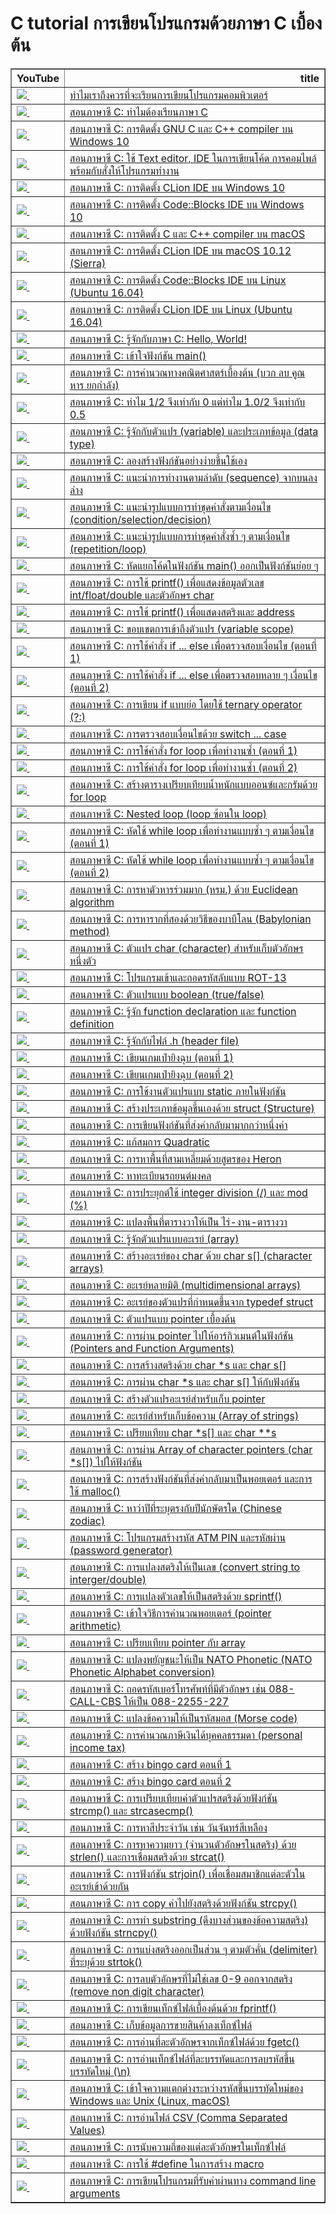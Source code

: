 # C tutorial การเขียนโปรแกรมด้วยภาษา C เบื้องต้น

<table border="1" class="dataframe">
  <thead>
    <tr style="text-align: right;">
      <th>YouTube</th>
      <th>title</th>
    </tr>
  </thead>
  <tbody>
    <tr>
      <td><a href=https://youtu.be/bu6kwrpOqFM><img src=https://i.ytimg.com/vi/bu6kwrpOqFM/mqdefault.jpg />&nbsp;</a></td>
      <td><a href="https://youtu.be/bu6kwrpOqFM">ทำไมเราถึงควรที่จะเรียนการเขียนโปรแกรมคอมพิวเตอร์</a></td>
    </tr>
    <tr>
      <td><a href=https://youtu.be/Z_u8Nh_Zlqc><img src=https://i.ytimg.com/vi/Z_u8Nh_Zlqc/mqdefault.jpg />&nbsp;</a></td>
      <td><a href="https://youtu.be/Z_u8Nh_Zlqc">สอนภาษาซี C: ทำไมต้องเรียนภาษา C</a></td>
    </tr>
    <tr>
      <td><a href=https://youtu.be/ybI1IT_C5FU><img src=https://i.ytimg.com/vi/ybI1IT_C5FU/mqdefault.jpg />&nbsp;</a></td>
      <td><a href="https://youtu.be/ybI1IT_C5FU">สอนภาษาซี C: การติดตั้ง GNU C และ C++ compiler บน Windows 10</a></td>
    </tr>
    <tr>
      <td><a href=https://youtu.be/kg0-NZP3zt4><img src=https://i.ytimg.com/vi/kg0-NZP3zt4/mqdefault.jpg />&nbsp;</a></td>
      <td><a href="https://youtu.be/kg0-NZP3zt4">สอนภาษาซี C: ใช้ Text editor, IDE ในการเขียนโค้ด การคอมไพล์พร้อมกับสั่งให้โปรแกรมทำงาน</a></td>
    </tr>
    <tr>
      <td><a href=https://youtu.be/8S3VHoz8b8I><img src=https://i.ytimg.com/vi/8S3VHoz8b8I/mqdefault.jpg />&nbsp;</a></td>
      <td><a href="https://youtu.be/8S3VHoz8b8I">สอนภาษาซี C: การติดตั้ง CLion IDE บน Windows 10</a></td>
    </tr>
    <tr>
      <td><a href=https://youtu.be/2LD8qLLJqUU><img src=https://i.ytimg.com/vi/2LD8qLLJqUU/mqdefault.jpg />&nbsp;</a></td>
      <td><a href="https://youtu.be/2LD8qLLJqUU">สอนภาษาซี C: การติดตั้ง Code::Blocks IDE บน Windows 10</a></td>
    </tr>
    <tr>
      <td><a href=https://youtu.be/lkneOb8bybY><img src=https://i.ytimg.com/vi/lkneOb8bybY/mqdefault.jpg />&nbsp;</a></td>
      <td><a href="https://youtu.be/lkneOb8bybY">สอนภาษาซี C: การติดตั้ง C และ C++ compiler บน macOS</a></td>
    </tr>
    <tr>
      <td><a href=https://youtu.be/j5Vj25nB_Q4><img src=https://i.ytimg.com/vi/j5Vj25nB_Q4/mqdefault.jpg />&nbsp;</a></td>
      <td><a href="https://youtu.be/j5Vj25nB_Q4">สอนภาษาซี C: การติดตั้ง CLion IDE บน macOS 10.12 (Sierra)</a></td>
    </tr>
    <tr>
      <td><a href=https://youtu.be/2aNXkKnG0Fs><img src=https://i.ytimg.com/vi/2aNXkKnG0Fs/mqdefault.jpg />&nbsp;</a></td>
      <td><a href="https://youtu.be/2aNXkKnG0Fs">สอนภาษาซี C: การติดตั้ง Code::Blocks IDE บน Linux (Ubuntu 16.04)</a></td>
    </tr>
    <tr>
      <td><a href=https://youtu.be/RSMlsJX-sVc><img src=https://i.ytimg.com/vi/RSMlsJX-sVc/mqdefault.jpg />&nbsp;</a></td>
      <td><a href="https://youtu.be/RSMlsJX-sVc">สอนภาษาซี C: การติดตั้ง CLion IDE บน Linux (Ubuntu 16.04)</a></td>
    </tr>
    <tr>
      <td><a href=https://youtu.be/e5wF8X9yAuY><img src=https://i.ytimg.com/vi/e5wF8X9yAuY/mqdefault.jpg />&nbsp;</a></td>
      <td><a href="https://youtu.be/e5wF8X9yAuY">สอนภาษาซี C: รู้จักกับภาษา C: Hello, World!</a></td>
    </tr>
    <tr>
      <td><a href=https://youtu.be/sdCjacelshE><img src=https://i.ytimg.com/vi/sdCjacelshE/mqdefault.jpg />&nbsp;</a></td>
      <td><a href="https://youtu.be/sdCjacelshE">สอนภาษาซี C: เข้าใจฟังก์ชัน main()</a></td>
    </tr>
    <tr>
      <td><a href=https://youtu.be/vkj8N6W-C_E><img src=https://i.ytimg.com/vi/vkj8N6W-C_E/mqdefault.jpg />&nbsp;</a></td>
      <td><a href="https://youtu.be/vkj8N6W-C_E">สอนภาษาซี C: การคำนวณทางคณิตศาสตร์เบื้องต้น (บวก ลบ คูณ หาร ยกกำลัง)</a></td>
    </tr>
    <tr>
      <td><a href=https://youtu.be/YhYCiEt9z4s><img src=https://i.ytimg.com/vi/YhYCiEt9z4s/mqdefault.jpg />&nbsp;</a></td>
      <td><a href="https://youtu.be/YhYCiEt9z4s">สอนภาษาซี C: ทำไม 1/2 จึงเท่ากับ 0 แต่ทำไม 1.0/2 จึงเท่ากับ 0.5</a></td>
    </tr>
    <tr>
      <td><a href=https://youtu.be/KX-WGRL-r10><img src=https://i.ytimg.com/vi/KX-WGRL-r10/mqdefault.jpg />&nbsp;</a></td>
      <td><a href="https://youtu.be/KX-WGRL-r10">สอนภาษาซี C: รู้จักกับตัวแปร (variable) และประเภทข้อมูล (data type)</a></td>
    </tr>
    <tr>
      <td><a href=https://youtu.be/0Fy8axi9SMM><img src=https://i.ytimg.com/vi/0Fy8axi9SMM/mqdefault.jpg />&nbsp;</a></td>
      <td><a href="https://youtu.be/0Fy8axi9SMM">สอนภาษาซี C: ลองสร้างฟังก์ชันอย่างง่ายขึ้นใช้เอง</a></td>
    </tr>
    <tr>
      <td><a href=https://youtu.be/nQ_A5N5_yB4><img src=https://i.ytimg.com/vi/nQ_A5N5_yB4/mqdefault.jpg />&nbsp;</a></td>
      <td><a href="https://youtu.be/nQ_A5N5_yB4">สอนภาษาซี C: แนะนำการทำงานตามลำดับ (sequence) จากบนลงล่าง</a></td>
    </tr>
    <tr>
      <td><a href=https://youtu.be/Bv_SIyzQFlc><img src=https://i.ytimg.com/vi/Bv_SIyzQFlc/mqdefault.jpg />&nbsp;</a></td>
      <td><a href="https://youtu.be/Bv_SIyzQFlc">สอนภาษาซี C: แนะนำรูปแบบการทำชุดคำสั่งตามเงื่อนไข (condition/selection/decision)</a></td>
    </tr>
    <tr>
      <td><a href=https://youtu.be/lRTyCyX97-8><img src=https://i.ytimg.com/vi/lRTyCyX97-8/mqdefault.jpg />&nbsp;</a></td>
      <td><a href="https://youtu.be/lRTyCyX97-8">สอนภาษาซี C: แนะนำรูปแบบการทำชุดคำสั่งซ้ำ ๆ ตามเงื่อนไข (repetition/loop)</a></td>
    </tr>
    <tr>
      <td><a href=https://youtu.be/F83oRQzNvcI><img src=https://i.ytimg.com/vi/F83oRQzNvcI/mqdefault.jpg />&nbsp;</a></td>
      <td><a href="https://youtu.be/F83oRQzNvcI">สอนภาษาซี C: หัดแยกโค้ดในฟังก์ชัน main() ออกเป็นฟังก์ชันย่อย ๆ</a></td>
    </tr>
    <tr>
      <td><a href=https://youtu.be/3WsqHya0DYw><img src=https://i.ytimg.com/vi/3WsqHya0DYw/mqdefault.jpg />&nbsp;</a></td>
      <td><a href="https://youtu.be/3WsqHya0DYw">สอนภาษาซี C: การใช้ printf() เพื่อแสดงข้อมูลตัวเลข int/float/double และตัวอักษร char</a></td>
    </tr>
    <tr>
      <td><a href=https://youtu.be/PitPvt_l_q0><img src=https://i.ytimg.com/vi/PitPvt_l_q0/mqdefault.jpg />&nbsp;</a></td>
      <td><a href="https://youtu.be/PitPvt_l_q0">สอนภาษาซี C: การใช้ printf() เพื่อแสดงสตริงและ address</a></td>
    </tr>
    <tr>
      <td><a href=https://youtu.be/sgVhWcMJiiM><img src=https://i.ytimg.com/vi/sgVhWcMJiiM/mqdefault.jpg />&nbsp;</a></td>
      <td><a href="https://youtu.be/sgVhWcMJiiM">สอนภาษาซี C: ขอบเขตการเข้าถึงตัวแปร (variable scope)</a></td>
    </tr>
    <tr>
      <td><a href=https://youtu.be/AyogMv0TEN4><img src=https://i.ytimg.com/vi/AyogMv0TEN4/mqdefault.jpg />&nbsp;</a></td>
      <td><a href="https://youtu.be/AyogMv0TEN4">สอนภาษาซี C: การใช้คำสั่ง if ... else เพื่อตรวจสอบเงื่อนไข (ตอนที่ 1)</a></td>
    </tr>
    <tr>
      <td><a href=https://youtu.be/XScUb6mGCcw><img src=https://i.ytimg.com/vi/XScUb6mGCcw/mqdefault.jpg />&nbsp;</a></td>
      <td><a href="https://youtu.be/XScUb6mGCcw">สอนภาษาซี C: การใช้คำสั่ง if ... else เพื่อตรวจสอบหลาย ๆ เงื่อนไข (ตอนที่ 2)</a></td>
    </tr>
    <tr>
      <td><a href=https://youtu.be/332779ewve4><img src=https://i.ytimg.com/vi/332779ewve4/mqdefault.jpg />&nbsp;</a></td>
      <td><a href="https://youtu.be/332779ewve4">สอนภาษาซี C: การเขียน if แบบย่อ โดยใช้ ternary operator (?:)</a></td>
    </tr>
    <tr>
      <td><a href=https://youtu.be/qkgU1-XC63U><img src=https://i.ytimg.com/vi/qkgU1-XC63U/mqdefault.jpg />&nbsp;</a></td>
      <td><a href="https://youtu.be/qkgU1-XC63U">สอนภาษาซี C: การตรวจสอบเงื่อนไขด้วย switch ... case</a></td>
    </tr>
    <tr>
      <td><a href=https://youtu.be/YeqOloIEzLE><img src=https://i.ytimg.com/vi/YeqOloIEzLE/mqdefault.jpg />&nbsp;</a></td>
      <td><a href="https://youtu.be/YeqOloIEzLE">สอนภาษาซี C: การใช้คำสั่ง for loop เพื่อทำงานซ้ำ (ตอนที่ 1)</a></td>
    </tr>
    <tr>
      <td><a href=https://youtu.be/Tb4dzA8jbLQ><img src=https://i.ytimg.com/vi/Tb4dzA8jbLQ/mqdefault.jpg />&nbsp;</a></td>
      <td><a href="https://youtu.be/Tb4dzA8jbLQ">สอนภาษาซี C: การใช้คำสั่ง for loop เพื่อทำงานซ้ำ (ตอนที่ 2)</a></td>
    </tr>
    <tr>
      <td><a href=https://youtu.be/59OSnt7Ex_w><img src=https://i.ytimg.com/vi/59OSnt7Ex_w/mqdefault.jpg />&nbsp;</a></td>
      <td><a href="https://youtu.be/59OSnt7Ex_w">สอนภาษาซี C: สร้างตารางเปรียบเทียบน้ำหนักแบบออนซ์และกรัมด้วย for loop</a></td>
    </tr>
    <tr>
      <td><a href=https://youtu.be/TKLxlVIllXM><img src=https://i.ytimg.com/vi/TKLxlVIllXM/mqdefault.jpg />&nbsp;</a></td>
      <td><a href="https://youtu.be/TKLxlVIllXM">สอนภาษาซี C: Nested loop (loop ซ้อนใน loop)</a></td>
    </tr>
    <tr>
      <td><a href=https://youtu.be/_t2j2I_R0rk><img src=https://i.ytimg.com/vi/_t2j2I_R0rk/mqdefault.jpg />&nbsp;</a></td>
      <td><a href="https://youtu.be/_t2j2I_R0rk">สอนภาษาซี C: หัดใช้ while loop เพื่อทำงานแบบซ้ำ ๆ ตามเงื่อนไข (ตอนที่ 1)</a></td>
    </tr>
    <tr>
      <td><a href=https://youtu.be/Jj0uqfAK-Wo><img src=https://i.ytimg.com/vi/Jj0uqfAK-Wo/mqdefault.jpg />&nbsp;</a></td>
      <td><a href="https://youtu.be/Jj0uqfAK-Wo">สอนภาษาซี C: หัดใช้ while loop เพื่อทำงานแบบซ้ำ ๆ ตามเงื่อนไข (ตอนที่ 2)</a></td>
    </tr>
    <tr>
      <td><a href=https://youtu.be/hc9b4_5CeTs><img src=https://i.ytimg.com/vi/hc9b4_5CeTs/mqdefault.jpg />&nbsp;</a></td>
      <td><a href="https://youtu.be/hc9b4_5CeTs">สอนภาษาซี C: การหาตัวหารร่วมมาก (หรม.) ด้วย Euclidean algorithm</a></td>
    </tr>
    <tr>
      <td><a href=https://youtu.be/8sCWuK3KzJg><img src=https://i.ytimg.com/vi/8sCWuK3KzJg/mqdefault.jpg />&nbsp;</a></td>
      <td><a href="https://youtu.be/8sCWuK3KzJg">สอนภาษาซี C: การหารากที่สองด้วยวิธีของบาบีโลน (Babylonian method)</a></td>
    </tr>
    <tr>
      <td><a href=https://youtu.be/47-35_mZ-YM><img src=https://i.ytimg.com/vi/47-35_mZ-YM/mqdefault.jpg />&nbsp;</a></td>
      <td><a href="https://youtu.be/47-35_mZ-YM">สอนภาษาซี C: ตัวแปร char (character) สำหรับเก็บตัวอักษรหนึ่งตัว</a></td>
    </tr>
    <tr>
      <td><a href=https://youtu.be/EhPzJi-X3cU><img src=https://i.ytimg.com/vi/EhPzJi-X3cU/mqdefault.jpg />&nbsp;</a></td>
      <td><a href="https://youtu.be/EhPzJi-X3cU">สอนภาษาซี C: โปรแกรมเข้าและถอดรหัสลับแบบ ROT-13</a></td>
    </tr>
    <tr>
      <td><a href=https://youtu.be/rXbMdXVXn9I><img src=https://i.ytimg.com/vi/rXbMdXVXn9I/mqdefault.jpg />&nbsp;</a></td>
      <td><a href="https://youtu.be/rXbMdXVXn9I">สอนภาษาซี C: ตัวแปรแบบ boolean (true/false)</a></td>
    </tr>
    <tr>
      <td><a href=https://youtu.be/VJvR0ikUMeo><img src=https://i.ytimg.com/vi/VJvR0ikUMeo/mqdefault.jpg />&nbsp;</a></td>
      <td><a href="https://youtu.be/VJvR0ikUMeo">สอนภาษาซี C: รู้จัก function declaration และ function definition</a></td>
    </tr>
    <tr>
      <td><a href=https://youtu.be/D-0AO_oK0o8><img src=https://i.ytimg.com/vi/D-0AO_oK0o8/mqdefault.jpg />&nbsp;</a></td>
      <td><a href="https://youtu.be/D-0AO_oK0o8">สอนภาษาซี C: รู้จักกับไฟล์ .h (header file)</a></td>
    </tr>
    <tr>
      <td><a href=https://youtu.be/TGwh6wZE-ZY><img src=https://i.ytimg.com/vi/TGwh6wZE-ZY/mqdefault.jpg />&nbsp;</a></td>
      <td><a href="https://youtu.be/TGwh6wZE-ZY">สอนภาษาซี C: เขียนเกมเป่ายิงฉุบ (ตอนที่ 1)</a></td>
    </tr>
    <tr>
      <td><a href=https://youtu.be/9iwubiDRgBY><img src=https://i.ytimg.com/vi/9iwubiDRgBY/mqdefault.jpg />&nbsp;</a></td>
      <td><a href="https://youtu.be/9iwubiDRgBY">สอนภาษาซี C: เขียนเกมเป่ายิงฉุบ (ตอนที่ 2)</a></td>
    </tr>
    <tr>
      <td><a href=https://youtu.be/uJJzAwUoVUg><img src=https://i.ytimg.com/vi/uJJzAwUoVUg/mqdefault.jpg />&nbsp;</a></td>
      <td><a href="https://youtu.be/uJJzAwUoVUg">สอนภาษาซี C: การใช้งานตัวแปรแบบ static ภายในฟังก์ชัน</a></td>
    </tr>
    <tr>
      <td><a href=https://youtu.be/FmuSWI7j7lE><img src=https://i.ytimg.com/vi/FmuSWI7j7lE/mqdefault.jpg />&nbsp;</a></td>
      <td><a href="https://youtu.be/FmuSWI7j7lE">สอนภาษาซี C: สร้างประเภทข้อมูลขึ้นเองด้วย struct (Structure)</a></td>
    </tr>
    <tr>
      <td><a href=https://youtu.be/c6spxE_veoU><img src=https://i.ytimg.com/vi/c6spxE_veoU/mqdefault.jpg />&nbsp;</a></td>
      <td><a href="https://youtu.be/c6spxE_veoU">สอนภาษาซี C: การเขียนฟังก์ชันที่ส่งค่ากลับมามากกว่าหนึ่งค่า</a></td>
    </tr>
    <tr>
      <td><a href=https://youtu.be/6rs924FDiMk><img src=https://i.ytimg.com/vi/6rs924FDiMk/mqdefault.jpg />&nbsp;</a></td>
      <td><a href="https://youtu.be/6rs924FDiMk">สอนภาษาซี C: แก้สมการ Quadratic</a></td>
    </tr>
    <tr>
      <td><a href=https://youtu.be/U8abgeJfO6E><img src=https://i.ytimg.com/vi/U8abgeJfO6E/mqdefault.jpg />&nbsp;</a></td>
      <td><a href="https://youtu.be/U8abgeJfO6E">สอนภาษาซี C: การหาพื้นที่สามเหลี่ยมด้วยสูตรของ Heron</a></td>
    </tr>
    <tr>
      <td><a href=https://youtu.be/xgMgnwCGWbc><img src=https://i.ytimg.com/vi/xgMgnwCGWbc/mqdefault.jpg />&nbsp;</a></td>
      <td><a href="https://youtu.be/xgMgnwCGWbc">สอนภาษาซี C: หาทะเบียนรถยนต์มงคล</a></td>
    </tr>
    <tr>
      <td><a href=https://youtu.be/nI2RHHjtEmI><img src=https://i.ytimg.com/vi/nI2RHHjtEmI/mqdefault.jpg />&nbsp;</a></td>
      <td><a href="https://youtu.be/nI2RHHjtEmI">สอนภาษาซี C: การประยุกต์ใช้ integer division (/) และ mod (%)</a></td>
    </tr>
    <tr>
      <td><a href=https://youtu.be/p2cXP_Y2Jx4><img src=https://i.ytimg.com/vi/p2cXP_Y2Jx4/mqdefault.jpg />&nbsp;</a></td>
      <td><a href="https://youtu.be/p2cXP_Y2Jx4">สอนภาษาซี C: แปลงพื้นที่ตารางวาให้เป็น ไร่-งาน-ตารางวา</a></td>
    </tr>
    <tr>
      <td><a href=https://youtu.be/B15fKdA0nVg><img src=https://i.ytimg.com/vi/B15fKdA0nVg/mqdefault.jpg />&nbsp;</a></td>
      <td><a href="https://youtu.be/B15fKdA0nVg">สอนภาษาซี C: รู้จักตัวแปรแบบอะเรย์ (array)</a></td>
    </tr>
    <tr>
      <td><a href=https://youtu.be/wsZ4sbRDuOQ><img src=https://i.ytimg.com/vi/wsZ4sbRDuOQ/mqdefault.jpg />&nbsp;</a></td>
      <td><a href="https://youtu.be/wsZ4sbRDuOQ">สอนภาษาซี C: สร้างอะเรย์ของ char ด้วย char s[] (character arrays)</a></td>
    </tr>
    <tr>
      <td><a href=https://youtu.be/4Fy2VxGb0jo><img src=https://i.ytimg.com/vi/4Fy2VxGb0jo/mqdefault.jpg />&nbsp;</a></td>
      <td><a href="https://youtu.be/4Fy2VxGb0jo">สอนภาษาซี C: อะเรย์หลายมิติ (multidimensional arrays)</a></td>
    </tr>
    <tr>
      <td><a href=https://youtu.be/VVsB6ZLwE3s><img src=https://i.ytimg.com/vi/VVsB6ZLwE3s/mqdefault.jpg />&nbsp;</a></td>
      <td><a href="https://youtu.be/VVsB6ZLwE3s">สอนภาษาซี C: อะเรย์ของตัวแปรที่กำหนดขึ้นจาก typedef struct</a></td>
    </tr>
    <tr>
      <td><a href=https://youtu.be/1rmTPUdYTG4><img src=https://i.ytimg.com/vi/1rmTPUdYTG4/mqdefault.jpg />&nbsp;</a></td>
      <td><a href="https://youtu.be/1rmTPUdYTG4">สอนภาษาซี C: ตัวแปรแบบ pointer เบื้องต้น</a></td>
    </tr>
    <tr>
      <td><a href=https://youtu.be/ze9XagPPzoA><img src=https://i.ytimg.com/vi/ze9XagPPzoA/mqdefault.jpg />&nbsp;</a></td>
      <td><a href="https://youtu.be/ze9XagPPzoA">สอนภาษาซี C: การผ่าน pointer ไปให้อาร์กิวเมนต์ในฟังก์ชัน (Pointers and Function Arguments)</a></td>
    </tr>
    <tr>
      <td><a href=https://youtu.be/HPTQQ7DMODE><img src=https://i.ytimg.com/vi/HPTQQ7DMODE/mqdefault.jpg />&nbsp;</a></td>
      <td><a href="https://youtu.be/HPTQQ7DMODE">สอนภาษาซี C: การสร้างสตริงด้วย char *s และ char s[]</a></td>
    </tr>
    <tr>
      <td><a href=https://youtu.be/vVnQgLcwy5E><img src=https://i.ytimg.com/vi/vVnQgLcwy5E/mqdefault.jpg />&nbsp;</a></td>
      <td><a href="https://youtu.be/vVnQgLcwy5E">สอนภาษาซี C: การผ่าน char *s และ char s[] ให้กับฟังก์ชัน</a></td>
    </tr>
    <tr>
      <td><a href=https://youtu.be/ULCSQGxsP9U><img src=https://i.ytimg.com/vi/ULCSQGxsP9U/mqdefault.jpg />&nbsp;</a></td>
      <td><a href="https://youtu.be/ULCSQGxsP9U">สอนภาษาซี C: สร้างตัวแปรอะเรย์สำหรับเก็บ pointer</a></td>
    </tr>
    <tr>
      <td><a href=https://youtu.be/sh2hbzK772k><img src=https://i.ytimg.com/vi/sh2hbzK772k/mqdefault.jpg />&nbsp;</a></td>
      <td><a href="https://youtu.be/sh2hbzK772k">สอนภาษาซี C: อะเรย์สำหรับเก็บข้อความ (Array of strings)</a></td>
    </tr>
    <tr>
      <td><a href=https://youtu.be/tiRcSZEpS3w><img src=https://i.ytimg.com/vi/tiRcSZEpS3w/mqdefault.jpg />&nbsp;</a></td>
      <td><a href="https://youtu.be/tiRcSZEpS3w">สอนภาษาซี C: เปรียบเทียบ char *s[] และ char **s</a></td>
    </tr>
    <tr>
      <td><a href=https://youtu.be/E8L91RzyU0o><img src=https://i.ytimg.com/vi/E8L91RzyU0o/mqdefault.jpg />&nbsp;</a></td>
      <td><a href="https://youtu.be/E8L91RzyU0o">สอนภาษาซี C: การผ่าน Array of character pointers (char *s[]) ไปให้ฟังก์ชัน</a></td>
    </tr>
    <tr>
      <td><a href=https://youtu.be/NyxO-1WWbeM><img src=https://i.ytimg.com/vi/NyxO-1WWbeM/mqdefault.jpg />&nbsp;</a></td>
      <td><a href="https://youtu.be/NyxO-1WWbeM">สอนภาษาซี C: การสร้างฟังก์ชันที่ส่งค่ากลับมาเป็นพอยเตอร์ และการใช้ malloc()</a></td>
    </tr>
    <tr>
      <td><a href=https://youtu.be/u64zOicPQp8><img src=https://i.ytimg.com/vi/u64zOicPQp8/mqdefault.jpg />&nbsp;</a></td>
      <td><a href="https://youtu.be/u64zOicPQp8">สอนภาษาซี C: หาว่าปีที่ระบุตรงกับปีนักษัตรใด (Chinese zodiac)</a></td>
    </tr>
    <tr>
      <td><a href=https://youtu.be/p7gaDxps9J8><img src=https://i.ytimg.com/vi/p7gaDxps9J8/mqdefault.jpg />&nbsp;</a></td>
      <td><a href="https://youtu.be/p7gaDxps9J8">สอนภาษาซี C: โปรแกรมสร้างรหัส ATM PIN และรหัสผ่าน (password generator)</a></td>
    </tr>
    <tr>
      <td><a href=https://youtu.be/e9ckXoJEHNU><img src=https://i.ytimg.com/vi/e9ckXoJEHNU/mqdefault.jpg />&nbsp;</a></td>
      <td><a href="https://youtu.be/e9ckXoJEHNU">สอนภาษาซี C: การแปลงสตริงให้เป็นเลข (convert string to interger/double)</a></td>
    </tr>
    <tr>
      <td><a href=https://youtu.be/AJnl1Ix-Hco><img src=https://i.ytimg.com/vi/AJnl1Ix-Hco/mqdefault.jpg />&nbsp;</a></td>
      <td><a href="https://youtu.be/AJnl1Ix-Hco">สอนภาษาซี C: การแปลงตัวเลขให้เป็นสตริงด้วย sprintf()</a></td>
    </tr>
    <tr>
      <td><a href=https://youtu.be/TF8Zbnl5yyE><img src=https://i.ytimg.com/vi/TF8Zbnl5yyE/mqdefault.jpg />&nbsp;</a></td>
      <td><a href="https://youtu.be/TF8Zbnl5yyE">สอนภาษาซี C: เข้าใจวิธีการคำนวณพอยเตอร์ (pointer arithmetic)</a></td>
    </tr>
    <tr>
      <td><a href=https://youtu.be/rGr4e6TTl_8><img src=https://i.ytimg.com/vi/rGr4e6TTl_8/mqdefault.jpg />&nbsp;</a></td>
      <td><a href="https://youtu.be/rGr4e6TTl_8">สอนภาษาซี C: เปรียบเทียบ pointer กับ array</a></td>
    </tr>
    <tr>
      <td><a href=https://youtu.be/DOYwuzhw2Bs><img src=https://i.ytimg.com/vi/DOYwuzhw2Bs/mqdefault.jpg />&nbsp;</a></td>
      <td><a href="https://youtu.be/DOYwuzhw2Bs">สอนภาษาซี C: แปลงพยัญชนะให้เป็น NATO Phonetic (NATO Phonetic Alphabet conversion)</a></td>
    </tr>
    <tr>
      <td><a href=https://youtu.be/djAIILcW3cg><img src=https://i.ytimg.com/vi/djAIILcW3cg/mqdefault.jpg />&nbsp;</a></td>
      <td><a href="https://youtu.be/djAIILcW3cg">สอนภาษาซี C: ถอดรหัสเบอร์โทรศัพท์ที่มีตัวอักษร เช่น 088-CALL-CBS ให้เป็น 088-2255-227</a></td>
    </tr>
    <tr>
      <td><a href=https://youtu.be/9f5bXHo-nQY><img src=https://i.ytimg.com/vi/9f5bXHo-nQY/mqdefault.jpg />&nbsp;</a></td>
      <td><a href="https://youtu.be/9f5bXHo-nQY">สอนภาษาซี C: แปลงข้อความให้เป็นรหัสมอส (Morse code)</a></td>
    </tr>
    <tr>
      <td><a href=https://youtu.be/Zf15vAW4E1Y><img src=https://i.ytimg.com/vi/Zf15vAW4E1Y/mqdefault.jpg />&nbsp;</a></td>
      <td><a href="https://youtu.be/Zf15vAW4E1Y">สอนภาษาซี C: การคำนวณภาษีเงินได้บุคคลธรรมดา (personal income tax)</a></td>
    </tr>
    <tr>
      <td><a href=https://youtu.be/oh8tdmbo-9o><img src=https://i.ytimg.com/vi/oh8tdmbo-9o/mqdefault.jpg />&nbsp;</a></td>
      <td><a href="https://youtu.be/oh8tdmbo-9o">สอนภาษาซี C: สร้าง bingo card ตอนที่ 1</a></td>
    </tr>
    <tr>
      <td><a href=https://youtu.be/Ed0IewyL3mU><img src=https://i.ytimg.com/vi/Ed0IewyL3mU/mqdefault.jpg />&nbsp;</a></td>
      <td><a href="https://youtu.be/Ed0IewyL3mU">สอนภาษาซี C: สร้าง bingo card ตอนที่ 2</a></td>
    </tr>
    <tr>
      <td><a href=https://youtu.be/LjT56lT0n7c><img src=https://i.ytimg.com/vi/LjT56lT0n7c/mqdefault.jpg />&nbsp;</a></td>
      <td><a href="https://youtu.be/LjT56lT0n7c">สอนภาษาซี C: การเปรียบเทียบค่าตัวแปรสตริงด้วยฟังก์ชัน strcmp() และ strcasecmp()</a></td>
    </tr>
    <tr>
      <td><a href=https://youtu.be/CFhVMd3EYwI><img src=https://i.ytimg.com/vi/CFhVMd3EYwI/mqdefault.jpg />&nbsp;</a></td>
      <td><a href="https://youtu.be/CFhVMd3EYwI">สอนภาษาซี C: การหาสีประจำวัน เช่น วันจันทร์สีเหลือง</a></td>
    </tr>
    <tr>
      <td><a href=https://youtu.be/JfFyJtJs8Sc><img src=https://i.ytimg.com/vi/JfFyJtJs8Sc/mqdefault.jpg />&nbsp;</a></td>
      <td><a href="https://youtu.be/JfFyJtJs8Sc">สอนภาษาซี C: การหาความยาว (จำนวนตัวอักษรในสตริง) ด้วย strlen() และการเชื่อมสตริงด้วย strcat()</a></td>
    </tr>
    <tr>
      <td><a href=https://youtu.be/y-TYEGPl__w><img src=https://i.ytimg.com/vi/y-TYEGPl__w/mqdefault.jpg />&nbsp;</a></td>
      <td><a href="https://youtu.be/y-TYEGPl__w">สอนภาษาซี C: การฟังก์ชัน strjoin() เพื่อเชื่อมสมาชิกแต่ละตัวในอะเรย์เข้าด้วยกัน</a></td>
    </tr>
    <tr>
      <td><a href=https://youtu.be/Nj_4e8r5EJQ><img src=https://i.ytimg.com/vi/Nj_4e8r5EJQ/mqdefault.jpg />&nbsp;</a></td>
      <td><a href="https://youtu.be/Nj_4e8r5EJQ">สอนภาษาซี C: การ copy ค่าไปยังสตริงด้วยฟังก์ชัน strcpy()</a></td>
    </tr>
    <tr>
      <td><a href=https://youtu.be/Vzr53tcj3bU><img src=https://i.ytimg.com/vi/Vzr53tcj3bU/mqdefault.jpg />&nbsp;</a></td>
      <td><a href="https://youtu.be/Vzr53tcj3bU">สอนภาษาซี C: การทำ substring (ดึงบางส่วนของข้อความสตริง) ด้วยฟังก์ชัน strncpy()</a></td>
    </tr>
    <tr>
      <td><a href=https://youtu.be/N6VTD0ujhFI><img src=https://i.ytimg.com/vi/N6VTD0ujhFI/mqdefault.jpg />&nbsp;</a></td>
      <td><a href="https://youtu.be/N6VTD0ujhFI">สอนภาษาซี C: การแบ่งสตริงออกเป็นส่วน ๆ ตามตัวคั่น (delimiter) ที่ระบุด้วย strtok()</a></td>
    </tr>
    <tr>
      <td><a href=https://youtu.be/24b8SNjoBXo><img src=https://i.ytimg.com/vi/24b8SNjoBXo/mqdefault.jpg />&nbsp;</a></td>
      <td><a href="https://youtu.be/24b8SNjoBXo">สอนภาษาซี C: การลบตัวอักษรที่ไม่ใช่เลข 0-9 ออกจากสตริง (remove non digit character)</a></td>
    </tr>
    <tr>
      <td><a href=https://youtu.be/HygTU8UY4vs><img src=https://i.ytimg.com/vi/HygTU8UY4vs/mqdefault.jpg />&nbsp;</a></td>
      <td><a href="https://youtu.be/HygTU8UY4vs">สอนภาษาซี C: การเขียนเท็กซ์ไฟล์เบื้องต้นด้วย fprintf()</a></td>
    </tr>
    <tr>
      <td><a href=https://youtu.be/6yYbuEKZhiQ><img src=https://i.ytimg.com/vi/6yYbuEKZhiQ/mqdefault.jpg />&nbsp;</a></td>
      <td><a href="https://youtu.be/6yYbuEKZhiQ">สอนภาษาซี C: เก็บข้อมูลการขายสินค้าลงเท็กซ์ไฟล์</a></td>
    </tr>
    <tr>
      <td><a href=https://youtu.be/F7VIqLz5SVI><img src=https://i.ytimg.com/vi/F7VIqLz5SVI/mqdefault.jpg />&nbsp;</a></td>
      <td><a href="https://youtu.be/F7VIqLz5SVI">สอนภาษาซี C: การอ่านที่ละตัวอักษรจากเท็กซ์ไฟล์ด้วย fgetc()</a></td>
    </tr>
    <tr>
      <td><a href=https://youtu.be/xJl-ovH3Awc><img src=https://i.ytimg.com/vi/xJl-ovH3Awc/mqdefault.jpg />&nbsp;</a></td>
      <td><a href="https://youtu.be/xJl-ovH3Awc">สอนภาษาซี C: การอ่านเท็กซ์ไฟล์ที่ละบรรทัดและการลบรหัสขึ้นบรรทัดใหม่ (\n)</a></td>
    </tr>
    <tr>
      <td><a href=https://youtu.be/7ZGEeR874-Q><img src=https://i.ytimg.com/vi/7ZGEeR874-Q/mqdefault.jpg />&nbsp;</a></td>
      <td><a href="https://youtu.be/7ZGEeR874-Q">สอนภาษาซี C: เข้าใจความแตกต่างระหว่างรหัสขึ้นบรรทัดใหม่ของ Windows และ Unix (Linux, macOS)</a></td>
    </tr>
    <tr>
      <td><a href=https://youtu.be/8fV7qvjD2dw><img src=https://i.ytimg.com/vi/8fV7qvjD2dw/mqdefault.jpg />&nbsp;</a></td>
      <td><a href="https://youtu.be/8fV7qvjD2dw">สอนภาษาซี C: การอ่านไฟล์ CSV (Comma Separated Values)</a></td>
    </tr>
    <tr>
      <td><a href=https://youtu.be/Awu6-ybypFg><img src=https://i.ytimg.com/vi/Awu6-ybypFg/mqdefault.jpg />&nbsp;</a></td>
      <td><a href="https://youtu.be/Awu6-ybypFg">สอนภาษาซี C: การนับความถี่ของแต่ละตัวอักษรในเท็กซ์ไฟล์</a></td>
    </tr>
    <tr>
      <td><a href=https://youtu.be/dkYtbg9ZIq8><img src=https://i.ytimg.com/vi/dkYtbg9ZIq8/mqdefault.jpg />&nbsp;</a></td>
      <td><a href="https://youtu.be/dkYtbg9ZIq8">สอนภาษาซี C: การใช้ #define ในการสร้าง macro</a></td>
    </tr>
    <tr>
      <td><a href=https://youtu.be/qwVKI3N55cE><img src=https://i.ytimg.com/vi/qwVKI3N55cE/mqdefault.jpg />&nbsp;</a></td>
      <td><a href="https://youtu.be/qwVKI3N55cE">สอนภาษาซี C: การเขียนโปรแกรมที่รับค่าผ่านทาง command line arguments</a></td>
    </tr>
  </tbody>
</table>

